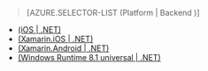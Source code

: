 > [AZURE.SELECTOR-LIST (Platform | Backend )]
- [(iOS | .NET)](../articles/app-service-mobile-dotnet-backend-ios-get-started-preview.md)
- [(Xamarin.iOS | .NET)](../articles/app-service-mobile-dotnet-backend-xamarin-ios-get-started-preview.md)
- [(Xamarin.Android | .NET)](../articles/app-service-mobile-dotnet-backend-xamarin-android-get-started-preview.md)
- [(Windows Runtime 8.1 universal | .NET)](../articles/app-service-mobile-dotnet-backend-windows-store-dotnet-get-started-preview.md)

<!---HONumber=July15_HO3-->